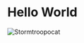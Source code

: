 # Hello World

![Stormtroopocat](https://octodex.github.com/images/stormtroopocat.jpg "The **Stormtroopocat**")

